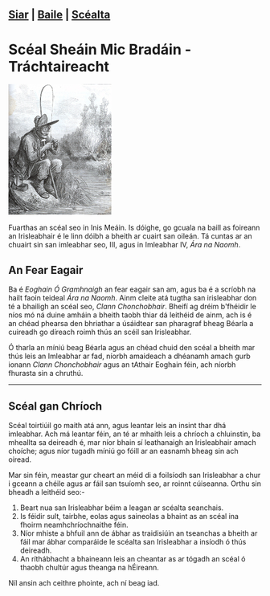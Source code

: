 [Siar](/SC1/scl-1.html) | [Baile](/index.html) | [Scéalta](/liosta.xml)
------------------
# Scéal Sheáin Mic Bradáin - Tráchtaireacht
![alt text](/pic/iascaire.jpg "An Scéal")

Fuarthas an scéal seo in Inis Meáin. Is dóighe,
go gcuala na baill as foireann an Irisleabhair
é le linn dóibh a bheith ar cuairt san oileán. Tá
cuntas ar an chuairt sin san imleabhar seo, III,
agus in Imleabhar IV, *Ára na Naomh*.

## An Fear Eagair

Ba é *Eoghain Ó Gramhnaigh* an fear eagair san am, agus
ba é a scríobh na hailt faoin teideal *Ára na Naomh*. Ainm
cleite atá tugtha san irisleabhar don té a bhailigh an scéal
seo, *Clann Chonchobhair*.  Bheifí ag dréim b'fhéidir le níos
mó ná duine amháin a bheith taobh thiar dá leithéid de ainm,
ach is é an chéad phearsa den bhriathar a úsáidtear san pharagraf
bheag Béarla a cuireadh go díreach roimh thús an scéil san
Irisleabhar.

Ó tharla an míniú beag Béarla agus an chéad chuid den scéal
a bheith mar thús leis an Imleabhar ar fad, níorbh amaideach
a dhéanamh amach gurb ionann *Clann Chonchobhair* agus an
tAthair Eoghain féin, ach níorbh fhurasta sin a chruthú.

--------------

## Scéal gan Chríoch
Scéal toirtiúil go maith atá ann, agus leantar leis an
insint thar dhá imleabhar. Ach má leantar féin, an té ar
mhaith leis a chríoch a chluinstin, ba mheallta sa deireadh
é, mar níor bhain sí leathanaigh an Irisleabhair amach
choíche; agus níor tugadh míniú go fóill ar an easnamh bheag
sin ach oiread.

Mar sin féin, meastar gur cheart an méid di a foilsíodh san
Irisleabhar a chur i gceann a chéile agus ar fáil san tsuíomh
seo, ar roinnt cúiseanna. Orthu sin bheadh
a leithéid seo:-

1.  Beart nua san Irisleabhar béim a leagan ar scéalta
seanchais.
2. Is féidir sult, tairbhe, eolas agus saineolas a bhaint as
   an scéal ina fhoirm neamhchríochnaithe féin.
3. Níor mhiste a bhfuil ann de ábhar as traidisiúin an
   tseanchas a bheith ar fáil mar ábhar comparáide le
   scéalta san Irisleabhar a insíodh ó thús deireadh.
4. An ríthábhacht a bhaineann leis an cheantar as ar tógadh
   an scéal ó thaobh chultúr agus theanga na hÉireann.

Níl ansin ach ceithre phointe, ach ní beag iad.





